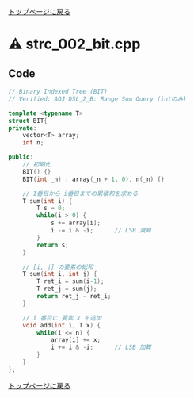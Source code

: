 <!-- mathjax config similar to math.stackexchange -->
<script type="text/javascript" async
  src="https://cdnjs.cloudflare.com/ajax/libs/mathjax/2.7.5/MathJax.js?config=TeX-MML-AM_CHTML">
</script>
<script type="text/x-mathjax-config">
  MathJax.Hub.Config({
    TeX: { equationNumbers: { autoNumber: "AMS" }},
    tex2jax: {
      inlineMath: [ ['$','$'] ],
      processEscapes: true
    },
    "HTML-CSS": { matchFontHeight: false },
    displayAlign: "left",
    displayIndent: "2em"
  });
</script>

<script type="text/javascript" src="https://cdnjs.cloudflare.com/ajax/libs/jquery/3.4.1/jquery.min.js"></script>
<link rel="stylesheet" href="../css/copy-button.css" />
<script type="text/javascript" src="../js/balloons.js"></script>
<script type="text/javascript" src="../js/copy-button.js"></script>



[トップページに戻る](../index.html)

# :warning: strc\_002\_bit.cpp

## Code

```cpp
// Binary Indexed Tree (BIT)
// Verified: AOJ DSL_2_B: Range Sum Query (intのみ)

template <typename T>
struct BIT{
private:
    vector<T> array;
    int n;

public:
    // 初期化
    BIT() {}
    BIT(int _n) : array(_n + 1, 0), n(_n) {}

    // 1番目から i番目までの累積和を求める
    T sum(int i) {
        T s = 0;
        while(i > 0) {
            s += array[i];
            i -= i & -i;      // LSB 減算
        }
        return s;
    }

    // [i, j] の要素の総和
    T sum(int i, int j) {
        T ret_i = sum(i-1);
        T ret_j = sum(j);
        return ret_j - ret_i;
    }

    // i 番目に 要素 x を追加
    void add(int i, T x) {
        while(i <= n) {
            array[i] += x;
            i += i & -i;      // LSB 加算
        }
    }
};

```

[トップページに戻る](../index.html)
